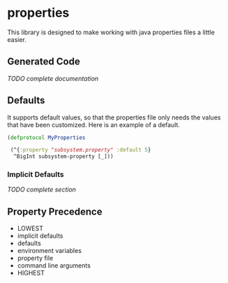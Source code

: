 # properties

This library is designed to make working with java properties files a little easier.

## Generated Code

*TODO complete documentation*

## Defaults
It supports default values, so that the properties file only needs the values that have been customized. Here is an example of a default.

```clojure
(defprotocol MyProperties

 (^{:property "subsystem.property" :default 5}
  ^BigInt subsystem-property [_]))
```

### Implicit Defaults

*TODO complete section*

## Property Precedence

 * LOWEST
 * implicit defaults
 * defaults
 * environment variables
 * property file
 * command line arguments
 * HIGHEST
